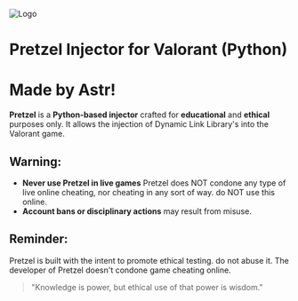 
![Logo](https://github.com/user-attachments/assets/068e7d80-a4dd-40a4-84b0-b1b2b6187f02)


#  Pretzel Injector for Valorant (Python) 
#  Made by Astr!

**Pretzel** is a **Python-based injector** crafted for **educational** and **ethical** purposes only. It allows the injection of Dynamic Link Library's into the Valorant game.

##  Warning:
- **Never use Pretzel in live games** Pretzel does NOT condone any type of live online cheating, nor cheating in any sort of way. do NOT use this online.
- **Account bans or disciplinary actions** may result from misuse.

##  Reminder:
Pretzel is built with the intent to promote ethical testing. do not abuse it.
The developer of Pretzel doesn't condone game cheating online.

> "Knowledge is power, but ethical use of that power is wisdom." 
